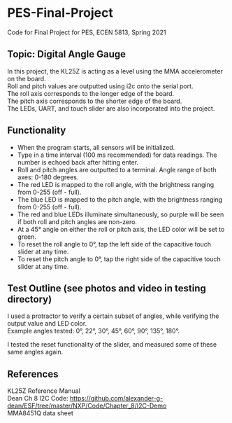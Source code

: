 # PES-Final-Project
Code for Final Project for PES, ECEN 5813, Spring 2021  

## Topic: Digital Angle Gauge  
In this project, the KL25Z is acting as a level using the MMA accelerometer on the board.  
Roll and pitch values are outputted using i2c onto the serial port.  
The roll axis corresponds to the longer edge of the board.  
The pitch axis corresponds to the shorter edge of the board.  
The LEDs, UART, and touch slider are also incorporated into the project.  

## Functionality  
- When the program starts, all sensors will be initialized.  
- Type in a time interval (100 ms recommended) for data readings. The number is echoed back after hitting enter.  
- Roll and pitch angles are outputted to a terminal. Angle range of both axes: 0-180 degrees.  
- The red LED is mapped to the roll angle, with the brightness ranging from 0-255 (off - full).  
- The blue LED is mapped to the pitch angle, with the brightness ranging from 0-255 (off - full).  
- The red and blue LEDs illuminate simultaneously, so purple will be seen if both roll and pitch angles are non-zero.    
- At a 45° angle on either the roll or pitch axis, the LED color will be set to green.  
- To reset the roll angle to 0°, tap the left side of the capacitive touch slider at any time.  
- To reset the pitch angle to 0°, tap the right side of the capacitive touch slider at any time.  

## Test Outline (see photos and video in testing directory)  
I used a protractor to verify a certain subset of angles, while verifying the output value and LED color.  
Example angles tested: 0°, 22°, 30°, 45°, 60°, 90°, 135°, 180°.  

I tested the reset functionality of the slider, and measured some of these same angles again.  

## References
KL25Z Reference Manual  
Dean Ch 8 I2C Code: https://github.com/alexander-g-dean/ESF/tree/master/NXP/Code/Chapter_8/I2C-Demo  
MMA8451Q data sheet  
